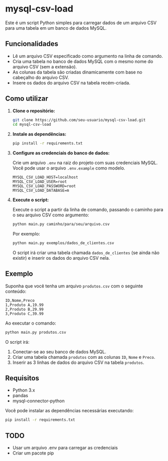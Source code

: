 # mysql-csv-load

Este é um script Python simples para carregar dados de um arquivo CSV para uma tabela em um banco de dados MySQL.

## Funcionalidades

- Lê um arquivo CSV especificado como argumento na linha de comando.
- Cria uma tabela no banco de dados MySQL com o mesmo nome do arquivo CSV (sem a extensão).
- As colunas da tabela são criadas dinamicamente com base no cabeçalho do arquivo CSV.
- Insere os dados do arquivo CSV na tabela recém-criada.

## Como utilizar

1. **Clone o repositório:**

   ```bash
   git clone https://github.com/seu-usuario/mysql-csv-load.git
   cd mysql-csv-load
   ```

2. **Instale as dependências:**

   ```bash
   pip install -r requirements.txt
   ```

3. **Configure as credenciais do banco de dados:**

   Crie um arquivo `.env` na raiz do projeto com suas credenciais MySQL. Você pode usar o arquivo `.env.example` como modelo.

   ```
   MYSQL_CSV_LOAD_HOST=localhost
   MYSQL_CSV_LOAD_USER=root
   MYSQL_CSV_LOAD_PASSWORD=root
   MYSQL_CSV_LOAD_DATABASE=m
   ```

4. **Execute o script:**

   Execute o script a partir da linha de comando, passando o caminho para o seu arquivo CSV como argumento:

   ```bash
   python main.py caminho/para/seu/arquivo.csv
   ```

   Por exemplo:

   ```bash
   python main.py exemplos/dados_de_clientes.csv
   ```

   O script irá criar uma tabela chamada `dados_de_clientes` (se ainda não existir) e inserir os dados do arquivo CSV nela.

## Exemplo

Suponha que você tenha um arquivo `produtos.csv` com o seguinte conteúdo:

```csv
ID,Nome,Preco
1,Produto A,19.99
2,Produto B,29.99
3,Produto C,39.99
```

Ao executar o comando:

```bash
python main.py produtos.csv
```

O script irá:

1. Conectar-se ao seu banco de dados MySQL.
2. Criar uma tabela chamada `produtos` com as colunas `ID`, `Nome` e `Preco`.
3. Inserir as 3 linhas de dados do arquivo CSV na tabela `produtos`.

## Requisitos

- Python 3.x
- pandas
- mysql-connector-python

Você pode instalar as dependências necessárias executando:

```bash
pip install -r requirements.txt
```

## TODO

- Usar um arquivo .env para carregar as credenciais
- Criar um pacote pip